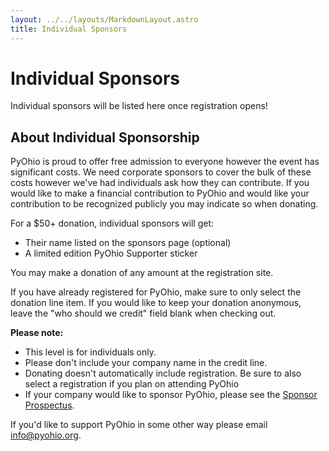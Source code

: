 ```yaml
---
layout: ../../layouts/MarkdownLayout.astro
title: Individual Sponsors
---
```


# Individual Sponsors

Individual sponsors will be listed here once registration opens!

## About Individual Sponsorship

PyOhio is proud to offer free admission to everyone however the event has significant costs. We need corporate sponsors to cover the bulk of these costs however we've had individuals ask how they can contribute. If you would like to make a financial contribution to PyOhio and would like your contribution to be recognized publicly you may indicate so when donating.

For a $50+ donation, individual sponsors will get:

- Their name listed on the sponsors page (optional)
- A limited edition PyOhio Supporter sticker

You may make a donation of any amount at the registration site.

If you have already registered for PyOhio, make sure to only select the donation line item. If you would like to keep your donation anonymous, leave the "who should we credit" field blank when checking out.

**Please note:**

- This level is for individuals only.
- Please don't include your company name in the credit line.
- Donating doesn't automatically include registration. Be sure to also select a registration if you plan on attending PyOhio
- If your company would like to sponsor PyOhio, please see the [Sponsor Prospectus](/2024/sponsors/prospectus).

If you'd like to support PyOhio in some other way please email info@pyohio.org.
